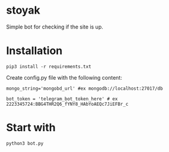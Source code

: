 # stoyak


Simple bot for checking if the site is up.

# Installation

`pip3 install -r requirements.txt`

Create config.py file with the following content:

`mongo_string='mongobd_url' #ex mongodb://localhost:27017/db`

`bot_token = 'telegram_bot_token_here' # ex 2223345724:BBG4THR2Q6_fYNY8_HAbYoAEQc7JiEFBr_c`

# Start with 

`python3 bot.py`
